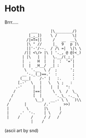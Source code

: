 # Hoth
Brrr.....


                ___      |\________/)
               [_,_])    \ /       \|
              /|=T=|]     /   __  __\
              |\ " //     |_  9   p ]\
              ||'-'/--.  / /\ =|  \|\ \
             /|| <\/> |\ | '._, @ @)<_)
            | |\   |  |   \.__/(_;_)
            |  .   H  |   |  :  '='|
            |  |  _H__/  _| :      |
             \  '.__  \ /  ;      ';
            __'-._(_}==.'  :       ;
           (___|    /-' |   :.     :
          [.-'  \   |   \   \ ;   :
         .-'     |  |    |  |   ":
        /        |==|     \  \  /  \_
       /         [  |      '._\_ -._ \
      /           \__)   __.- \ \   )\\
     /       |        /.'      >>)
     |        \       |\     |
     |     .'  '-.    | \    /
     |    /     /     / /   /
                |    / 

(ascii art by snd)